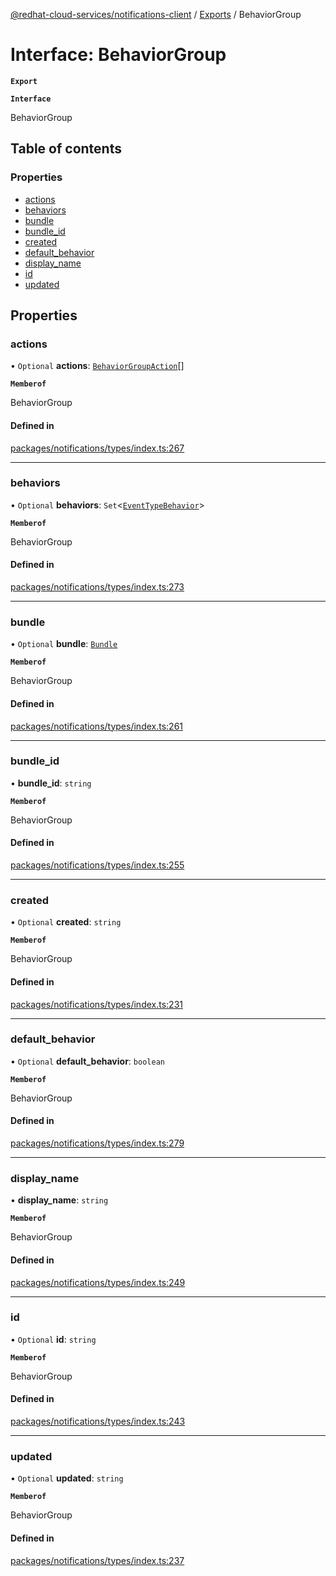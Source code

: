 [@redhat-cloud-services/notifications-client](../README.md) / [Exports](../modules.md) / BehaviorGroup

# Interface: BehaviorGroup

**`Export`**

**`Interface`**

BehaviorGroup

## Table of contents

### Properties

- [actions](BehaviorGroup.md#actions)
- [behaviors](BehaviorGroup.md#behaviors)
- [bundle](BehaviorGroup.md#bundle)
- [bundle\_id](BehaviorGroup.md#bundle_id)
- [created](BehaviorGroup.md#created)
- [default\_behavior](BehaviorGroup.md#default_behavior)
- [display\_name](BehaviorGroup.md#display_name)
- [id](BehaviorGroup.md#id)
- [updated](BehaviorGroup.md#updated)

## Properties

### actions

• `Optional` **actions**: [`BehaviorGroupAction`](BehaviorGroupAction.md)[]

**`Memberof`**

BehaviorGroup

#### Defined in

[packages/notifications/types/index.ts:267](https://github.com/RedHatInsights/javascript-clients/blob/master/packages/notifications/types/index.ts#L267)

___

### behaviors

• `Optional` **behaviors**: `Set`<[`EventTypeBehavior`](EventTypeBehavior.md)\>

**`Memberof`**

BehaviorGroup

#### Defined in

[packages/notifications/types/index.ts:273](https://github.com/RedHatInsights/javascript-clients/blob/master/packages/notifications/types/index.ts#L273)

___

### bundle

• `Optional` **bundle**: [`Bundle`](Bundle.md)

**`Memberof`**

BehaviorGroup

#### Defined in

[packages/notifications/types/index.ts:261](https://github.com/RedHatInsights/javascript-clients/blob/master/packages/notifications/types/index.ts#L261)

___

### bundle\_id

• **bundle\_id**: `string`

**`Memberof`**

BehaviorGroup

#### Defined in

[packages/notifications/types/index.ts:255](https://github.com/RedHatInsights/javascript-clients/blob/master/packages/notifications/types/index.ts#L255)

___

### created

• `Optional` **created**: `string`

**`Memberof`**

BehaviorGroup

#### Defined in

[packages/notifications/types/index.ts:231](https://github.com/RedHatInsights/javascript-clients/blob/master/packages/notifications/types/index.ts#L231)

___

### default\_behavior

• `Optional` **default\_behavior**: `boolean`

**`Memberof`**

BehaviorGroup

#### Defined in

[packages/notifications/types/index.ts:279](https://github.com/RedHatInsights/javascript-clients/blob/master/packages/notifications/types/index.ts#L279)

___

### display\_name

• **display\_name**: `string`

**`Memberof`**

BehaviorGroup

#### Defined in

[packages/notifications/types/index.ts:249](https://github.com/RedHatInsights/javascript-clients/blob/master/packages/notifications/types/index.ts#L249)

___

### id

• `Optional` **id**: `string`

**`Memberof`**

BehaviorGroup

#### Defined in

[packages/notifications/types/index.ts:243](https://github.com/RedHatInsights/javascript-clients/blob/master/packages/notifications/types/index.ts#L243)

___

### updated

• `Optional` **updated**: `string`

**`Memberof`**

BehaviorGroup

#### Defined in

[packages/notifications/types/index.ts:237](https://github.com/RedHatInsights/javascript-clients/blob/master/packages/notifications/types/index.ts#L237)
